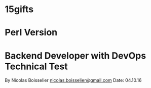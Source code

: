 15gifts
=============

# Perl Version
# Backend Developer with DevOps Technical Test

By Nicolas Boisselier <nicolas.boisselier@gmail.com>
Date: 04.10.16
